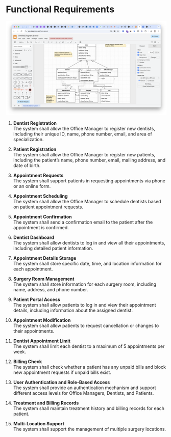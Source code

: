 # Functional Requirements

![img](image.png)

1. **Dentist Registration**  
   The system shall allow the Office Manager to register new dentists, including their unique ID, name, phone number, email, and area of specialization.

2. **Patient Registration**  
   The system shall allow the Office Manager to register new patients, including the patient’s name, phone number, email, mailing address, and date of birth.

3. **Appointment Requests**  
   The system shall support patients in requesting appointments via phone or an online form.

4. **Appointment Scheduling**  
   The system shall allow the Office Manager to schedule dentists based on patient appointment requests.

5. **Appointment Confirmation**  
   The system shall send a confirmation email to the patient after the appointment is confirmed.

6. **Dentist Dashboard**  
   The system shall allow dentists to log in and view all their appointments, including detailed patient information.

7. **Appointment Details Storage**  
   The system shall store specific date, time, and location information for each appointment.

8. **Surgery Room Management**  
   The system shall store information for each surgery room, including name, address, and phone number.

9. **Patient Portal Access**  
   The system shall allow patients to log in and view their appointment details, including information about the assigned dentist.

10. **Appointment Modification**  
    The system shall allow patients to request cancellation or changes to their appointments.

11. **Dentist Appointment Limit**  
    The system shall limit each dentist to a maximum of 5 appointments per week.

12. **Billing Check**  
    The system shall check whether a patient has any unpaid bills and block new appointment requests if unpaid bills exist.

13. **User Authentication and Role-Based Access**  
    The system shall provide an authentication mechanism and support different access levels for Office Managers, Dentists, and Patients.

14. **Treatment and Billing Records**  
    The system shall maintain treatment history and billing records for each patient.

15. **Multi-Location Support**  
    The system shall support the management of multiple surgery locations.
